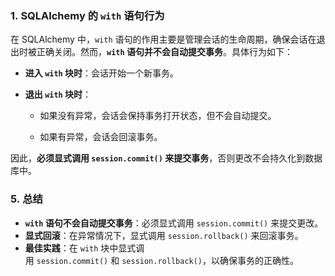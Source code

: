 ### 1. **SQLAlchemy 的 `with` 语句行为**

在 SQLAlchemy 中，`with` 语句的作用主要是管理会话的生命周期，确保会话在退出时被正确关闭。然而，**`with` 语句并不会自动提交事务**。具体行为如下：

- **进入 `with` 块时**：会话开始一个新事务。
    
- **退出 `with` 块时**：
    
    - 如果没有异常，会话会保持事务打开状态，但不会自动提交。
        
    - 如果有异常，会话会回滚事务。
        

因此，**必须显式调用 `session.commit()` 来提交事务**，否则更改不会持久化到数据库中。  

### 5. **总结**
- **`with` 语句不会自动提交事务**：必须显式调用 `session.commit()` 来提交更改。
- **显式回滚**：在异常情况下，显式调用 `session.rollback()` 来回滚事务。
- **最佳实践**：在 `with` 块中显式调用 `session.commit()` 和 `session.rollback()`，以确保事务的正确性。


